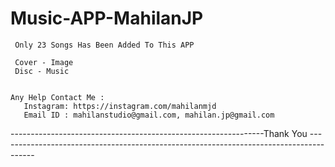 # Music-APP-MahilanJP
     Only 23 Songs Has Been Added To This APP
     
     Cover - Image
     Disc - Music
     
    
    Any Help Contact Me :
       Instagram: https://instagram.com/mahilanmjd
       Email ID : mahilanstudio@gmail.com, mahilan.jp@gmail.com
  
  
  
  
  
  ---------------------------------------------------------------Thank You ---------------------------------------------------------------------------------------
    
